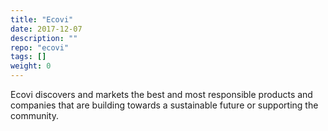 ```yaml
---
title: "Ecovi"
date: 2017-12-07
description: ""
repo: "ecovi"
tags: []
weight: 0
---
```


Ecovi discovers and markets the best and most responsible products and companies that are building towards a sustainable future or supporting the community.